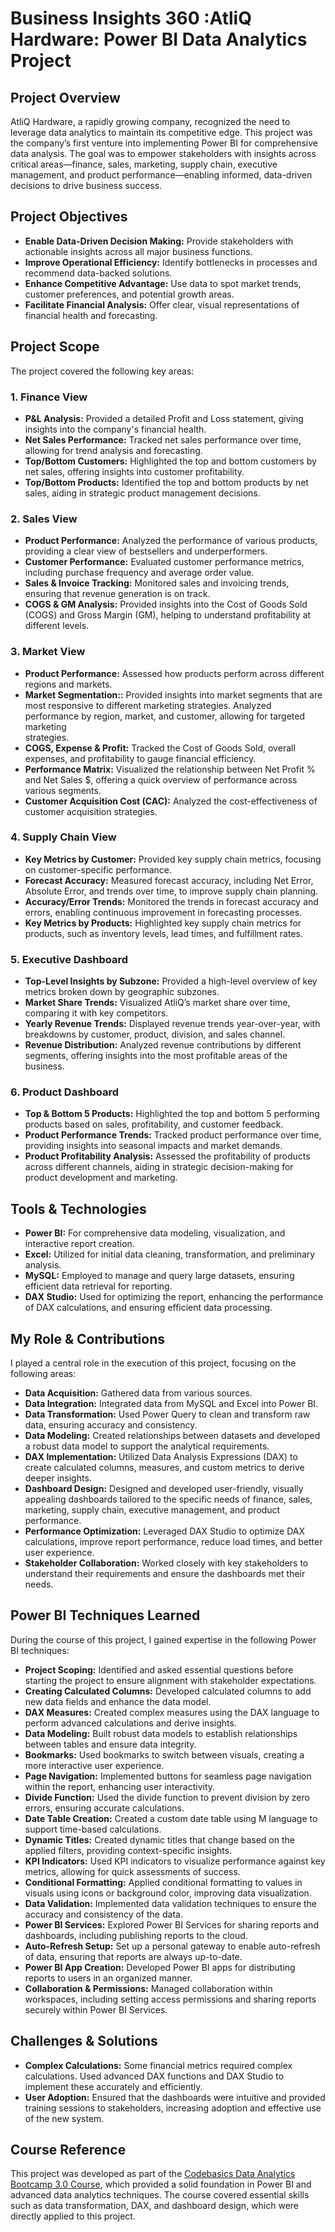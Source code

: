 # Business Insights 360 :AtliQ Hardware: Power BI Data Analytics Project

## Project Overview

AtliQ Hardware, a rapidly growing company, recognized the need to leverage data analytics to maintain its competitive edge. This project was the company’s first venture into implementing Power BI for comprehensive data analysis. The goal was to empower stakeholders with insights across critical areas—finance, sales, marketing, supply chain, executive management, and product performance—enabling informed, data-driven decisions to drive business success.

## Project Objectives

- **Enable Data-Driven Decision Making:** Provide stakeholders with actionable insights across all major business functions.
- **Improve Operational Efficiency:** Identify bottlenecks in processes and recommend data-backed solutions.
- **Enhance Competitive Advantage:** Use data to spot market trends, customer preferences, and potential growth areas.
- **Facilitate Financial Analysis:** Offer clear, visual representations of financial health and forecasting.

## Project Scope

The project covered the following key areas:

### 1. **Finance View**
   - **P&L Analysis:** Provided a detailed Profit and Loss statement, giving insights into the company's financial health.
   - **Net Sales Performance:** Tracked net sales performance over time, allowing for trend analysis and forecasting.
   - **Top/Bottom Customers:** Highlighted the top and bottom customers by net sales, offering insights into customer profitability.
   - **Top/Bottom Products:** Identified the top and bottom products by net sales, aiding in strategic product management decisions.

### 2. **Sales View**
   - **Product Performance:** Analyzed the performance of various products, providing a clear view of bestsellers and underperformers.
   - **Customer Performance:** Evaluated customer performance metrics, including purchase frequency and average order value.
   - **Sales & Invoice Tracking:** Monitored sales and invoicing trends, ensuring that revenue generation is on track.
   - **COGS & GM Analysis:** Provided insights into the Cost of Goods Sold (COGS) and Gross Margin (GM), helping to understand profitability at different levels.

### 3. **Market View**
   - **Product Performance:** Assessed how products perform across different regions and markets.
   - **Market Segmentation::** Provided insights into market segments that are most responsive to different marketing strategies. Analyzed performance by region, market, and customer, allowing for targeted marketing    
       strategies.
   - **COGS, Expense & Profit:** Tracked the Cost of Goods Sold, overall expenses, and profitability to gauge financial efficiency.
   - **Performance Matrix:** Visualized the relationship between Net Profit % and Net Sales $, offering a quick overview of performance across various segments.
- **Customer Acquisition Cost (CAC):** Analyzed the cost-effectiveness of customer acquisition strategies.
 
### 4. **Supply Chain View**
   - **Key Metrics by Customer:** Provided key supply chain metrics, focusing on customer-specific performance.
   - **Forecast Accuracy:** Measured forecast accuracy, including Net Error, Absolute Error, and trends over time, to improve supply chain planning.
   - **Accuracy/Error Trends:** Monitored the trends in forecast accuracy and errors, enabling continuous improvement in forecasting processes.
   - **Key Metrics by Products:** Highlighted key supply chain metrics for products, such as inventory levels, lead times, and fulfillment rates.

### 5. **Executive Dashboard**
   - **Top-Level Insights by Subzone:** Provided a high-level overview of key metrics broken down by geographic subzones.
   - **Market Share Trends:** Visualized AtliQ’s market share over time, comparing it with key competitors.
   - **Yearly Revenue Trends:** Displayed revenue trends year-over-year, with breakdowns by customer, product, division, and sales channel.
   - **Revenue Distribution:** Analyzed revenue contributions by different segments, offering insights into the most profitable areas of the business.

### 6. **Product Dashboard**
   - **Top & Bottom 5 Products:** Highlighted the top and bottom 5 performing products based on sales, profitability, and customer feedback.
   - **Product Performance Trends:** Tracked product performance over time, providing insights into seasonal impacts and market demands.
   - **Product Profitability Analysis:** Assessed the profitability of products across different channels, aiding in strategic decision-making for product development and marketing.

## Tools & Technologies

- **Power BI:** For comprehensive data modeling, visualization, and interactive report creation.
- **Excel:** Utilized for initial data cleaning, transformation, and preliminary analysis.
- **MySQL:** Employed to manage and query large datasets, ensuring efficient data retrieval for reporting.
- **DAX Studio:** Used for optimizing the report, enhancing the performance of DAX calculations, and ensuring efficient data processing.

## My Role & Contributions

I played a central role in the execution of this project, focusing on the following areas:

- **Data Acquisition:** Gathered data from various sources.
- **Data Integration:** Integrated data from MySQL and Excel into Power BI.
- **Data Transformation:** Used Power Query to clean and transform raw data, ensuring accuracy and consistency.
- **Data Modeling:** Created relationships between datasets and developed a robust data model to support the analytical requirements.
- **DAX Implementation:** Utilized Data Analysis Expressions (DAX) to create calculated columns, measures, and custom metrics to derive deeper insights.
- **Dashboard Design:** Designed and developed user-friendly, visually appealing dashboards tailored to the specific needs of finance, sales, marketing, supply chain, executive management, and product performance.
- **Performance Optimization:** Leveraged DAX Studio to optimize DAX calculations, improve report performance, reduce load times, and better user experience.
- **Stakeholder Collaboration:** Worked closely with key stakeholders to understand their requirements and ensure the dashboards met their needs.

## Power BI Techniques Learned

During the course of this project, I gained expertise in the following Power BI techniques:

- **Project Scoping:** Identified and asked essential questions before starting the project to ensure alignment with stakeholder expectations.
- **Creating Calculated Columns:** Developed calculated columns to add new data fields and enhance the data model.
- **DAX Measures:** Created complex measures using the DAX language to perform advanced calculations and derive insights.
- **Data Modeling:** Built robust data models to establish relationships between tables and ensure data integrity.
- **Bookmarks:** Used bookmarks to switch between visuals, creating a more interactive user experience.
- **Page Navigation:** Implemented buttons for seamless page navigation within the report, enhancing user interactivity.
- **Divide Function:** Used the divide function to prevent division by zero errors, ensuring accurate calculations.
- **Date Table Creation:** Created a custom date table using M language to support time-based calculations.
- **Dynamic Titles:** Created dynamic titles that change based on the applied filters, providing context-specific insights.
- **KPI Indicators:** Used KPI indicators to visualize performance against key metrics, allowing for quick assessments of success.
- **Conditional Formatting:** Applied conditional formatting to values in visuals using icons or background color, improving data visualization.
- **Data Validation:** Implemented data validation techniques to ensure the accuracy and consistency of the data.
- **Power BI Services:** Explored Power BI Services for sharing reports and dashboards, including publishing reports to the cloud.
- **Auto-Refresh Setup:** Set up a personal gateway to enable auto-refresh of data, ensuring that reports are always up-to-date.
- **Power BI App Creation:** Developed Power BI apps for distributing reports to users in an organized manner.
- **Collaboration & Permissions:** Managed collaboration within workspaces, including setting access permissions and sharing reports securely within Power BI Services.

## Challenges & Solutions

- **Complex Calculations:** Some financial metrics required complex calculations. Used advanced DAX functions and DAX Studio to implement these accurately and efficiently.
- **User Adoption:** Ensured that the dashboards were intuitive and provided training sessions to stakeholders, increasing adoption and effective use of the new system.

## Course Reference

This project was developed as part of the [Codebasics Data Analytics Bootcamp 3.0 Course](https://codebasics.io/bootcamps/data-analytics-bootcamp-with-practical-job-assistance), which provided a solid foundation in Power BI and advanced data analytics techniques. The course covered essential skills such as data transformation, DAX, and dashboard design, which were directly applied to this project.

